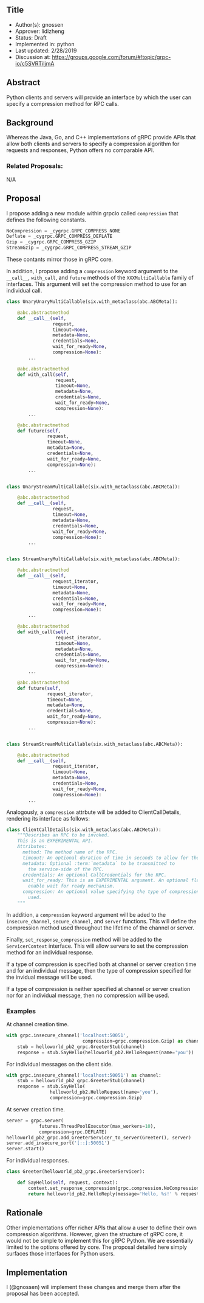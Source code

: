 Title
----
* Author(s): gnossen
* Approver: lidizheng
* Status: Draft
* Implemented in: python
* Last updated: 2/28/2019
* Discussion at: https://groups.google.com/forum/#!topic/grpc-io/c5SVRTiIjmA

## Abstract

Python clients and servers will provide an interface by which the user can
specify a compression method for RPC calls.

## Background

Whereas the Java, Go, and C++ implementations of gRPC provide APIs that allow
both clients and servers to specify a compression algorithm for requests and
responses, Python offers no comparable API.


### Related Proposals:

N/A

## Proposal

I propose adding a new module within grpcio called `compression` that defines
the following constants.

```python
NoCompression = _cygrpc.GRPC_COMPRESS_NONE
Deflate = _cygrpc.GRPC_COMPRESS_DEFLATE
Gzip = _cygrpc.GRPC_COMPRESS_GZIP
StreamGzip = _cygrpc.GRPC_COMPRESS_STREAM_GZIP
```

These contants mirror those in gRPC core.

In addition, I propose adding a `compression` keyword argument to the
`__call__`, `with_call`, and `future` methods of the `XXXMultiCallable` family
of interfaces. This argument will set the compression method to use for an
individual call.

```python
class UnaryUnaryMultiCallable(six.with_metaclass(abc.ABCMeta)):

    @abc.abstractmethod
    def __call__(self,
                 request,
                 timeout=None,
                 metadata=None,
                 credentials=None,
                 wait_for_ready=None,
                 compression=None):
        ...

    @abc.abstractmethod
    def with_call(self,
                  request,
                  timeout=None,
                  metadata=None,
                  credentials=None,
                  wait_for_ready=None,
                  compression=None):
        ...

    @abc.abstractmethod
    def future(self,
               request,
               timeout=None,
               metadata=None,
               credentials=None,
               wait_for_ready=None,
               compression=None):
        ...


class UnaryStreamMultiCallable(six.with_metaclass(abc.ABCMeta)):

    @abc.abstractmethod
    def __call__(self,
                 request,
                 timeout=None,
                 metadata=None,
                 credentials=None,
                 wait_for_ready=None,
                 compression=None):
        ...


class StreamUnaryMultiCallable(six.with_metaclass(abc.ABCMeta)):

    @abc.abstractmethod
    def __call__(self,
                 request_iterator,
                 timeout=None,
                 metadata=None,
                 credentials=None,
                 wait_for_ready=None,
                 compression=None):
        ...

    @abc.abstractmethod
    def with_call(self,
                  request_iterator,
                  timeout=None,
                  metadata=None,
                  credentials=None,
                  wait_for_ready=None,
                  compression=None):
        ...

    @abc.abstractmethod
    def future(self,
               request_iterator,
               timeout=None,
               metadata=None,
               credentials=None,
               wait_for_ready=None,
               compression=None):
        ...


class StreamStreamMultiCallable(six.with_metaclass(abc.ABCMeta)):

    @abc.abstractmethod
    def __call__(self,
                 request_iterator,
                 timeout=None,
                 metadata=None,
                 credentials=None,
                 wait_for_ready=None,
                 compression=None):
        ...
```

Analogously, a `compression` attrbute will be added to ClientCallDetails,
rendering its interface as follows:

```python
class ClientCallDetails(six.with_metaclass(abc.ABCMeta)):
    """Describes an RPC to be invoked.
    This is an EXPERIMENTAL API.
    Attributes:
      method: The method name of the RPC.
      timeout: An optional duration of time in seconds to allow for the RPC.
      metadata: Optional :term:`metadata` to be transmitted to
        the service-side of the RPC.
      credentials: An optional CallCredentials for the RPC.
      wait_for_ready: This is an EXPERIMENTAL argument. An optional flag t
        enable wait for ready mechanism.
      compression: An optional value specifying the type of compression to be
        used.
    """
```

In addition, a `compression` keyword argument will be aded to the
`insecure_channel`, `secure_channel`, and `server` functions. This will define
the compression method used throughout the lifetime of the channel or server.

Finally, `set_response_compression` method will be added to the
`ServicerContext` interface. This will allow servers to set the compression
method for an individual response.

If a type of compression is specified both at channel or server creation time
and for an individual message, then the type of compression specified for the
invidual message will be used.

If a type of compression is neither specified at channel or server creation nor
for an individual message, then no compression will be used.

### Examples

At channel creation time.
```python
with grpc.insecure_channel('localhost:50051',
                            compression=grpc.compression.Gzip) as channel:
    stub = helloworld_pb2_grpc.GreeterStub(channel)
    response = stub.SayHello(helloworld_pb2.HelloRequest(name='you'))
```

For individual messages on the client side.
```python
with grpc.insecure_channel('localhost:50051') as channel:
    stub = helloworld_pb2_grpc.GreeterStub(channel)
    response = stub.SayHello(
                helloworld_pb2.HelloRequest(name='you'),
                compression=grpc.compression.Gzip)
```

At server creation time.
```python
server = grpc.server(
            futures.ThreadPoolExecutor(max_workers=10),
            compression=grpc.DEFLATE)
helloworld_pb2_grpc.add_GreeterServicer_to_server(Greeter(), server)
server.add_insecure_port('[::]:50051')
server.start()
```

For individual responses.
```python
class Greeter(helloworld_pb2_grpc.GreeterServicer):

    def SayHello(self, request, context):
        context.set_response_compression(grpc.compression.NoCompression)
        return helloworld_pb2.HelloReply(message='Hello, %s!' % request.name)
```

## Rationale

Other implementations offer richer APIs that allow a user to define their own
compression algorithms. However, given the structure of gRPC core, it would not
be simple to implement this for gRPC Python. We are essentially limited to the
options offered by core. The proposal detailed here simply surfaces those
interfaces for Python users.


## Implementation

I (@gnossen) will implement these changes and merge them after the proposal has
been accepted.
